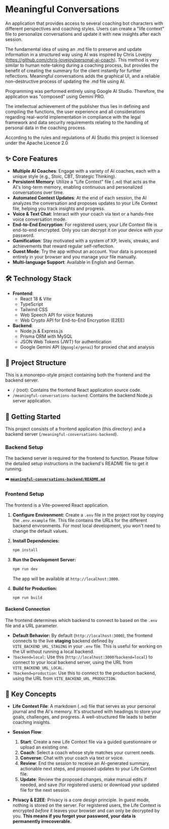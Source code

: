 # Meaningful Conversations

An application that provides access to several coaching bot characters with different perspectives and coaching styles. Users can create a "life context" file to personalize conversations and update it with new insights after each session.

The fundamental idea of using an .md file to preserve and update information in a structured way using AI was inspired by Chris Lovejoy (https://github.com/chris-lovejoy/personal-ai-coach). This method is very similar to human note-taking during a coaching process, but provides the benefit of creating the summary for the client instantly for further reflections. Meaningful conversations adds the graphical UI, and a reliable non-destructive process of updating the .md file using AI.

Programming was performed entirely using Google AI Studio. Therefore, the application was "composed" using Gemini PRO.

The intellectual achievement of the publisher thus lies in defining and compiling the functions, the user experience and all considerations regarding real-world implementation in compliance with the legal framework and data security requirements relating to the handling of personal data in the coaching process.

According to the rules and regulations of AI Studio this project is licensed under the Apache Licence 2.0

## ✨ Core Features

*   **Multiple AI Coaches**: Engage with a variety of AI coaches, each with a unique style (e.g., Stoic, CBT, Strategic Thinking).
*   **Persistent Memory**: Utilize a "Life Context" file (`.md`) that acts as the AI's long-term memory, enabling continuous and personalized conversations over time.
*   **Automated Context Updates**: At the end of each session, the AI analyzes the conversation and proposes updates to your Life Context file, helping you track insights and progress.
*   **Voice & Text Chat**: Interact with your coach via text or a hands-free voice conversation mode.
*   **End-to-End Encryption**: For registered users, your Life Context file is end-to-end encrypted. Only you can decrypt it on your device with your password.
*   **Gamification**: Stay motivated with a system of XP, levels, streaks, and achievements that reward regular self-reflection.
*   **Guest Mode**: Try the app without an account. Your data is processed entirely in your browser and you manage your file manually.
*   **Multi-language Support**: Available in English and German.

## 🛠️ Technology Stack

*   **Frontend**:
    *   React 18 & Vite
    *   TypeScript
    *   Tailwind CSS
    *   Web Speech API for voice features
    *   Web Crypto API for End-to-End Encryption (E2EE)
*   **Backend**:
    *   Node.js & Express.js
    *   Prisma ORM with MySQL
    *   JSON Web Tokens (JWT) for authentication
    *   Google Gemini API (`@google/genai`) for proxied chat and analysis

## 📂 Project Structure

This is a monorepo-style project containing both the frontend and the backend server.

*   `/` (root): Contains the frontend React application source code.
*   `/meaningful-conversations-backend`: Contains the backend Node.js server application.

## 🚀 Getting Started

This project consists of a frontend application (this directory) and a backend server (`/meaningful-conversations-backend`).

### Backend Setup

The backend server is required for the frontend to function. Please follow the detailed setup instructions in the backend's README file to get it running.

**➡️ [`meaningful-conversations-backend/README.md`](./meaningful-conversations-backend/README.md)**

### Frontend Setup

The frontend is a Vite-powered React application.

1.  **Configure Environment:** Create a `.env` file in the project root by copying the `.env.example` file. This file contains the URLs for the different backend environments. For most local development, you won't need to change the default values.

2.  **Install Dependencies:**
    ```bash
    npm install
    ```

3.  **Run the Development Server:**
    ```bash
    npm run dev
    ```
    The app will be available at `http://localhost:3000`.

4.  **Build for Production:**
    ```bash
    npm run build
    ```

#### Backend Connection

The frontend determines which backend to connect to based on the `.env` file and a URL parameter.

*   **Default Behavior:** By default (`http://localhost:3000`), the frontend connects to the live **staging** backend defined by `VITE_BACKEND_URL_STAGING` in your `.env` file. This is useful for working on the UI without running a local backend.
*   `?backend=local`: Use this (`http://localhost:3000?backend=local`) to connect to your local backend server, using the URL from `VITE_BACKEND_URL_LOCAL`.
*   `?backend=production`: Use this to connect to the production backend, using the URL from `VITE_BACKEND_URL_PRODUCTION`.

## 🧠 Key Concepts

*   **Life Context File**: A markdown (`.md`) file that serves as your personal journal and the AI's memory. It's structured with headings to store your goals, challenges, and progress. A well-structured file leads to better coaching insights.

*   **Session Flow**:
    1.  **Start**: Create a new Life Context file via a guided questionnaire or upload an existing one.
    2.  **Coach**: Select a coach whose style matches your current needs.
    3.  **Converse**: Chat with your coach via text or voice.
    4.  **Review**: End the session to receive an AI-generated summary, actionable next steps, and proposed updates to your Life Context file.
    5.  **Update**: Review the proposed changes, make manual edits if needed, and save (for registered users) or download your updated file for the next session.

*   **Privacy & E2EE**: Privacy is a core design principle. In guest mode, nothing is stored on the server. For registered users, the Life Context is encrypted *before* it leaves your browser and can only be decrypted by you. **This means if you forget your password, your data is permanently irrecoverable.**